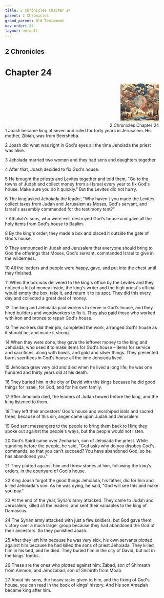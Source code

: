 ```yaml
---
title: 2 Chronicles Chapter 24
parent: 2 Chronicles
grand_parent: Old Testament
nav_order: 24
layout: default
---
```


## 2 Chronicles

# Chapter 24

<div style="clear: both; text-align: right;">
    <img src="/assets/Image/2 Chronicles/500/24.jpg" alt="2 Chronicles Chapter 24" class="chapter-image" style="max-width: 25%; height: auto;"/>
    <figcaption style="font-size: 14px;">2 Chronicles Chapter 24</figcaption>
</div>
1 Joash became king at seven and ruled for forty years in Jerusalem. His mother, Zibiah, was from Beersheba.

2 Joash did what was right in God's eyes all the time Jehoiada the priest was alive.

3 Jehoiada married two women and they had sons and daughters together.

4 After that, Joash decided to fix God's house.

5 He brought the priests and Levites together and told them, "Go to the towns of Judah and collect money from all Israel every year to fix God's house. Make sure you do it quickly." But the Levites did not hurry.

6 The king asked Jehoiada the leader, "Why haven't you made the Levites collect taxes from Judah and Jerusalem as Moses, God's servant, and Israel's assembly commanded for the testimony tent?"

7 Athaliah's sons, who were evil, destroyed God's house and gave all the holy items from God's house to Baalim.

8 By the king's order, they made a box and placed it outside the gate of God's house.

9 They announced in Judah and Jerusalem that everyone should bring to God the offerings that Moses, God's servant, commanded Israel to give in the wilderness.

10 All the leaders and people were happy, gave, and put into the chest until they finished.

11 When the box was delivered to the king's office by the Levites and they noticed a lot of money inside, the king's writer and the high priest's official would empty the box, take it, and return it to its spot. They did this every day and collected a great deal of money.

12 The king and Jehoiada paid workers to serve in God's house, and they hired builders and woodworkers to fix it. They also paid those who worked with iron and bronze to repair God's house.

13 The workers did their job, completed the work, arranged God's house as it should be, and made it strong.

14 When they were done, they gave the leftover money to the king and Jehoiada, who used it to make items for God's house – items for service and sacrifices, along with bowls, and gold and silver things. They presented burnt sacrifices in God's house all the time Jehoiada lived.

15 Jehoiada grew very old and died when he lived a long life; he was one hundred and thirty years old at his death.

16 They buried him in the city of David with the kings because he did good things for Israel, for God, and for his own family.

17 After Jehoiada died, the leaders of Judah bowed before the king, and the king listened to them.

18 They left their ancestors' God's house and worshiped idols and sacred trees; because of this sin, anger came upon Judah and Jerusalem.

19 God sent messengers to the people to bring them back to Him; they spoke out against the people's ways, but the people would not listen.

20 God's Spirit came over Zechariah, son of Jehoiada the priest. While standing before the people, he said, "God asks why do you disobey God's commands, so that you can't succeed? You have abandoned God, so he has abandoned you."

21 They plotted against him and threw stones at him, following the king's orders, in the courtyard of God's house.

22 King Joash forgot the good things Jehoiada, his father, did for him and killed Jehoiada's son. As he was dying, he said, "God will see this and make you pay."

23 At the end of the year, Syria's army attacked. They came to Judah and Jerusalem, killed all the leaders, and sent their valuables to the king of Damascus.

24 The Syrian army attacked with just a few soldiers, but God gave them victory over a much larger group because they had abandoned the God of their ancestors. So they punished Joash.

25 After they left him because he was very sick, his own servants plotted against him because he had killed the sons of priest Jehoiada. They killed him in his bed, and he died. They buried him in the city of David, but not in the kings' tombs.

26 These are the ones who plotted against him: Zabad, son of Shimeath from Ammon, and Jehozabad, son of Shimrith from Moab.

27 About his sons, the heavy tasks given to him, and the fixing of God's house, you can read in the book of kings' history. And his son Amaziah became king after him.


